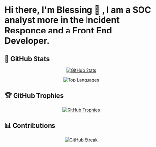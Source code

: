 # Hi there, I'm Blessing 👋 , I am a SOC analyst more in the Incident Responce and a Front End Developer.
## 🚀 GitHub Stats

<p align="center">
  <a href="https://github.com/CoderBlee">
    <img src="https://github-readme-stats.vercel.app/api?username=CoderBlee&show_icons=true&theme=radical&count_private=true&include_all_commits=true" alt="GitHub Stats" />
  </a>
</p>

<p align="center">
  <a href="https://github.com/CoderBlee">
    <img src="https://github-readme-stats.vercel.app/api/top-langs/?username=CoderBlee&layout=compact&theme=radical" alt="Top Languages" />
  </a>
</p>

## 🏆 GitHub Trophies

<p align="center">
  <a href="https://github.com/CoderBlee">
    <img src="https://github-profile-trophy.vercel.app/?username=CoderBlee&theme=radical&column=7" alt="GitHub Trophies" />
  </a>
</p>

## 📊 Contributions

<p align="center">
  <a href="https://github.com/CoderBlee">
    <img src="https://github-readme-streak-stats.herokuapp.com/?user=CoderBlee&theme=radical" alt="GitHub Streak" />
  </a>
</p>
